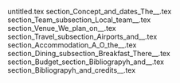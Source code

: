 untitled.tex
section_Concept_and_dates_The__.tex
section_Team_subsection_Local_team__.tex
section_Venue_We_plan_on__.tex
section_Travel_subsection_Airports_and__.tex
section_Accommodation_A_O_the__.tex
section_Dining_subsection_Breakfast_There__.tex
section_Budget_section_Bibliograpyh_and__.tex
section_Bibliograpyh_and_credits__.tex